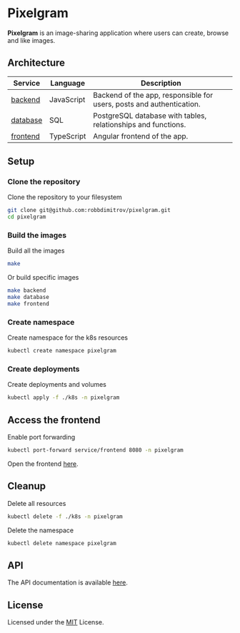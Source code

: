 # Pixelgram

**Pixelgram** is an image-sharing application where users can create,
browse and like images.

## Architecture

Service | Language | Description
--- | --- | ---
[backend](/src/backend) | JavaScript | Backend of the app, responsible for users, posts and authentication.
[database](/src/database) | SQL | PostgreSQL database with tables, relationships and functions.
[frontend](/src/frontend) | TypeScript | Angular frontend of the app.

## Setup

### Clone the repository

Clone the repository to your filesystem

```sh
git clone git@github.com:robbdimitrov/pixelgram.git
cd pixelgram
```

### Build the images

Build all the images

```sh
make
```

Or build specific images

```sh
make backend
make database
make frontend
```

### Create namespace

Create namespace for the k8s resources

```sh
kubectl create namespace pixelgram
```

### Create deployments

Create deployments and volumes

```sh
kubectl apply -f ./k8s -n pixelgram
```

## Access the frontend

Enable port forwarding

```sh
kubectl port-forward service/frontend 8080 -n pixelgram
```

Open the frontend [here](http://localhost:8080/).

## Cleanup

Delete all resources

```sh
kubectl delete -f ./k8s -n pixelgram
```

Delete the namespace

```sh
kubectl delete namespace pixelgram
```

## API

The API documentation is available [here](/API.md).

## License

Licensed under the [MIT](LICENSE) License.
